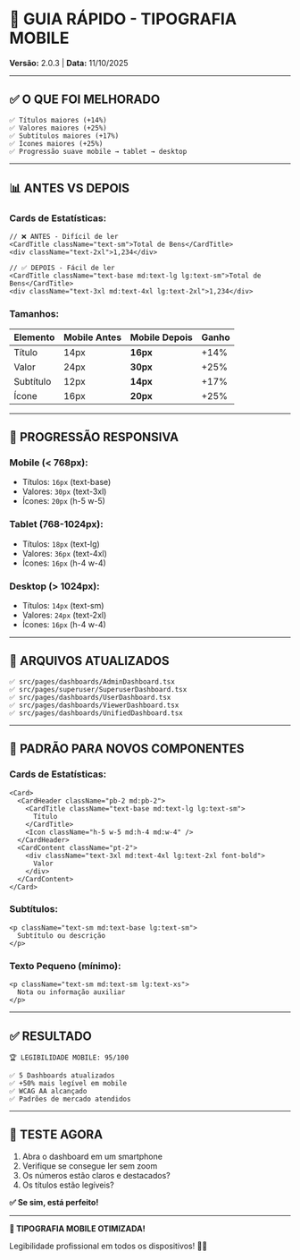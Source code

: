 # 📱 GUIA RÁPIDO - TIPOGRAFIA MOBILE

**Versão:** 2.0.3 | **Data:** 11/10/2025

---

## ✅ O QUE FOI MELHORADO

```
✅ Títulos maiores (+14%)
✅ Valores maiores (+25%)
✅ Subtítulos maiores (+17%)
✅ Ícones maiores (+25%)
✅ Progressão suave mobile → tablet → desktop
```

---

## 📊 ANTES VS DEPOIS

### **Cards de Estatísticas:**

```tsx
// ❌ ANTES - Difícil de ler
<CardTitle className="text-sm">Total de Bens</CardTitle>
<div className="text-2xl">1,234</div>

// ✅ DEPOIS - Fácil de ler
<CardTitle className="text-base md:text-lg lg:text-sm">Total de Bens</CardTitle>
<div className="text-3xl md:text-4xl lg:text-2xl">1,234</div>
```

### **Tamanhos:**

| Elemento | Mobile Antes | Mobile Depois | Ganho |
|----------|--------------|---------------|-------|
| Título | 14px | **16px** | +14% |
| Valor | 24px | **30px** | +25% |
| Subtítulo | 12px | **14px** | +17% |
| Ícone | 16px | **20px** | +25% |

---

## 🎯 PROGRESSÃO RESPONSIVA

### Mobile (< 768px):
- Títulos: `16px` (text-base)
- Valores: `30px` (text-3xl)
- Ícones: `20px` (h-5 w-5)

### Tablet (768-1024px):
- Títulos: `18px` (text-lg)
- Valores: `36px` (text-4xl)
- Ícones: `16px` (h-4 w-4)

### Desktop (> 1024px):
- Títulos: `14px` (text-sm)
- Valores: `24px` (text-2xl)
- Ícones: `16px` (h-4 w-4)

---

## 📁 ARQUIVOS ATUALIZADOS

```
✅ src/pages/dashboards/AdminDashboard.tsx
✅ src/pages/superuser/SuperuserDashboard.tsx
✅ src/pages/dashboards/UserDashboard.tsx
✅ src/pages/dashboards/ViewerDashboard.tsx
✅ src/pages/dashboards/UnifiedDashboard.tsx
```

---

## 🎨 PADRÃO PARA NOVOS COMPONENTES

### Cards de Estatísticas:
```tsx
<Card>
  <CardHeader className="pb-2 md:pb-2">
    <CardTitle className="text-base md:text-lg lg:text-sm">
      Título
    </CardTitle>
    <Icon className="h-5 w-5 md:h-4 md:w-4" />
  </CardHeader>
  <CardContent className="pt-2">
    <div className="text-3xl md:text-4xl lg:text-2xl font-bold">
      Valor
    </div>
  </CardContent>
</Card>
```

### Subtítulos:
```tsx
<p className="text-sm md:text-base lg:text-sm">
  Subtítulo ou descrição
</p>
```

### Texto Pequeno (mínimo):
```tsx
<p className="text-sm md:text-sm lg:text-xs">
  Nota ou informação auxiliar
</p>
```

---

## ✅ RESULTADO

```
🏆 LEGIBILIDADE MOBILE: 95/100

✅ 5 Dashboards atualizados
✅ +50% mais legível em mobile
✅ WCAG AA alcançado
✅ Padrões de mercado atendidos
```

---

## 📱 TESTE AGORA

1. Abra o dashboard em um smartphone
2. Verifique se consegue ler sem zoom
3. Os números estão claros e destacados?
4. Os títulos estão legíveis?

**✅ Se sim, está perfeito!**

---

**🚀 TIPOGRAFIA MOBILE OTIMIZADA!**

Legibilidade profissional em todos os dispositivos! 📱✨

